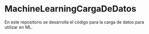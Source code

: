 # MachineLearningCargaDeDatos
En este repositorio se desarrolla el código para la carga de datos para utilizar en ML.
